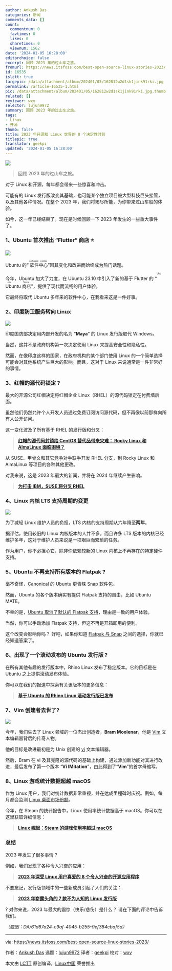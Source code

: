 ```yaml
---
author: Ankush Das
categories: 新闻
comments_data: []
count:
  commentnum: 0
  favtimes: 0
  likes: 0
  sharetimes: 0
  viewnum: 1562
date: '2024-01-05 16:28:00'
editorchoice: false
excerpt: 回顾 2023 年的过山车之旅。
fromurl: https://news.itsfoss.com/best-open-source-linux-stories-2023/
id: 16535
islctt: true
largepic: /data/attachment/album/202401/05/162812w2d1sk1jink91rki.jpg
permalink: /article-16535-1.html
pic: /data/attachment/album/202401/05/162812w2d1sk1jink91rki.jpg.thumb.jpg
related: []
reviewer: wxy
selector: lujun9972
summary: 回顾 2023 年的过山车之旅。
tags:
- Linux
- 开源
thumb: false
title: 2023 年开源和 Linux 世界的 8 个决定性时刻
titlepic: true
translator: geekpi
updated: '2024-01-05 16:28:00'
---
```


![](/data/attachment/album/202401/05/162812w2d1sk1jink91rki.jpg)



> 
> 回顾 2023 年的过山车之旅。
> 
> 
> 


对于 Linux 和开源，每年都会带来一些惊喜和冲击。


可能有的 Linux 发行版改变其基础，也可能某个独立项目被大型科技巨头接管，以及其他各种情况。在整个 2023 年，我们将竭尽所能，为你带来过山车般的体验。


如今，这一年已经结束了。现在是时候回顾一下 2023 年发生的一些重大事件了。


### 1、Ubuntu 首次推出 “Flutter” 商店 ⭐


![](/data/attachment/album/202401/05/162844w2np2ek6z8bllede.jpg)


Ubuntu 的“<ruby> 软件中心 <rt>  software center </rt></ruby>”因其变化和改进而始终成为热门话题。


今年，Ubuntu 加大了力度，在 Ubuntu 23.10 中引入了新的基于 Flutter 的 “<ruby> Ubuntu 商店 <rt>  Ubuntu Store </rt></ruby>”，提供了现代而流畅的用户体验。


它最终将取代 Ubuntu 多年来的软件中心，在我看来这是一件好事。


### 2、印度防卫服务转向 Linux


![](/data/attachment/album/202401/05/162845nohia5il8h88lwj9.png)


印度国防部决定用内部开发的名为 “**Maya**” 的 Linux 发行版取代 Windows。


当然，这并不是政府机构第一次决定使用 Linux 来提高安全性和隐私性。


然而，在像印度这样的国家，在政府机构的某个部门使用 Linux 的一个简单选择可能会对其他系统产生巨大的影响。而且，这对于 Linux 来说通常是一件非常好的事情。


### 3、红帽的源代码锁定 ?


最大的开源公司红帽决定将红帽企业 Linux（RHEL）的源代码锁定在付费墙后面。


虽然他们仍然允许个人开发人员通过免费订阅访问源代码，但不再像以前那样向所有人公开访问。


这一变化波及了所有基于 RHEL 的发行版和分叉：



> 
> **[红帽的源代码封锁给 CentOS 替代品带来灾难： Rocky Linux 和 AlmaLinux 面临困境？](https://news.itsfoss.com/red-hat-restricts-source-code/)**
> 
> 
> 


从 SUSE、甲骨文和其它竞争对手联手开发 RHEL 分支，到 Rocky Linux 和 AlmaLinux 等项目的各种其他更改。


对我来说，这是 2023 年最大的新闻，并将在 2024 年继续产生影响。



> 
> **[为打击 IBM，SUSE 将分叉 RHEL](https://news.itsfoss.com/suse-rhel-fork/)**
> 
> 
> 


### 4、Linux 内核 LTS 支持周期的变更


![](/data/attachment/album/202401/05/162940zoy81cqnz1qyp897.jpg)


为了减轻 Linux 维护人员的负担，LTS 内核的支持周期从六年降至**两年**。


据评估，使用较旧的 Linux 内核版本的人并不多，而且许多 LTS 版本的内核已经维护多年，这对于维护人员来说是一项艰巨而繁琐的任务。


作为用户，你不必担心它，除非你依赖较新的 Linux 内核上不再存在的特定硬件支持。


### 5、Ubuntu 不再支持所有版本的 Flatpak ?


毫不奇怪，Canonical 的 Ubuntu 更青睐 Snap 软件包。


然而，Ubuntu 的各个版本确实有提供 Flatpak 支持的自由，比如 Ubuntu MATE。


不幸的是，[Ubuntu 取消了默认的 Flatpak 支持](https://news.itsfoss.com/ubuntu-flavor-drops-flatpak/)，理由是一致的用户体验。


当然，你可以手动添加 Flatpak 支持，但这不再是开箱即用的便利。


这个改变会影响你吗？ 好吧，如果你知道 [Flatpak 与 Snap](https://itsfoss.com/flatpak-vs-snap/) 之间的选择，你就已经知道答案了。


### 6、出现了一个滚动发布的 Ubuntu 发行版 ?


在所有其他有趣的发行版本中，Rhino Linux 发布了稳定版本。它的目标是在 Ubuntu 之上提供滚动发布体验。


你可以在我们的报道中探索有关该版本的更多信息：



> 
> **[基于 Ubuntu 的 Rhino Linux 滚动发行版已发布](/article-16110-1.html)**
> 
> 
> 


### 7、Vim 创建者去世了?


![](/data/attachment/album/202401/05/162846aqj6eooe3lqhxbz6.jpg)


今年，我们失去了 Linux 领域的一位杰出创造者，**Bram Moolenar**，他是 [Vim](https://www.vim.org/) 文本编辑器背后的传奇人物。


他的目标是改进最初是为 Unix 创建的 [vi](https://en.wikipedia.org/wiki/Vi) 文本编辑器。


然后，Bram 在 vi 及其克隆的源代码的基础上构建，通过添加新功能对其进行改进，最后发布了第一个版本 “**Vi IMitation**”，由此得到了“**Vim**”的首字母缩写。


### 8、Linux 游戏统计数据超越 macOS


作为 Linux 用户，我们对统计数据非常重视，并在达成里程碑时庆祝。例如，每月都会监测 [Linux 桌面市场份额](https://itsfoss.com/linux-market-share/)。


今年，在 Steam 的统计报告中，Linux 使用率统计数据高于 macOS。你可以在这里获取详细信息：



> 
> **[Linux 崛起：Steam 的游戏使用率超过 macOS](https://news.itsfoss.com/linux-steam-macos/)**
> 
> 
> 


### 总结


2023 年发生了很多事情 ?


例如，我们发现了各种令人兴奋的应用：



> 
> **[2023 年深受 Linux 用户喜爱的 8 个令人兴奋的开源应用程序](https://news.itsfoss.com/exciting-apps-2023/)**
> 
> 
> 


不要忘记，发行版领域中的一些新成员引起了人们的关注：



> 
> **[2023 年崭露头角的 7 款不为人知的 Linux 发行版](/article-16532-1.html)**
> 
> 
> 


? 对你来说，2023 年最大的震惊（快乐/悲伤）是什么？ 请在下面的评论中告诉我们。


*（题图：DA/61d67a24-c9af-4045-b255-9ef384cbaf5d）*




---


via: <https://news.itsfoss.com/best-open-source-linux-stories-2023/>


作者：[Ankush Das](https://news.itsfoss.com/author/ankush/) 选题：[lujun9972](https://github.com/lujun9972) 译者：[geekpi](https://github.com/geekpi) 校对：[wxy](https://github.com/wxy)


本文由 [LCTT](https://github.com/LCTT/TranslateProject) 原创编译，[Linux中国](https://linux.cn/) 荣誉推出